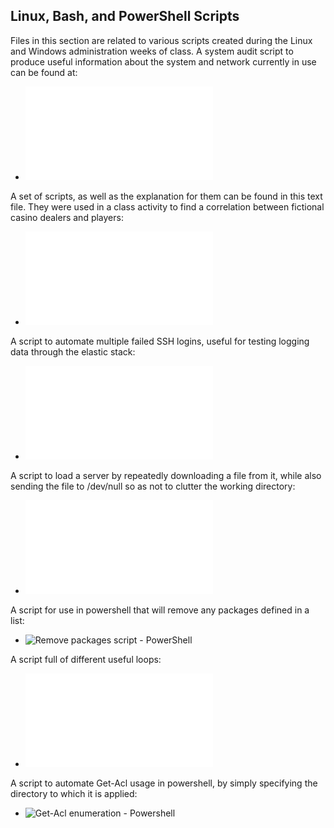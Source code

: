 ## Linux, Bash, and PowerShell Scripts

Files in this section are related to various scripts created during the Linux and Windows administration weeks of class.
A system audit script to produce useful information about the system and network currently in use can be found at:
  - ![System audit script - Linux](Scripts/system_audit_script.sh)

A set of scripts, as well as the explanation for them can be found in this text file. They were used in a class activity to find a correlation between fictional casino dealers and players:
  - ![Player-Dealer correlation script - Linux](Scripts_dealer_info_scripts_and_explanation.txt)

A script to automate multiple failed SSH logins, useful for testing logging data through the elastic stack:
  - ![Repeat failed SSH script - Linux](Scripts/failed_ssh_script.sh)

A script to load a server by repeatedly downloading a file from it, while also sending the file to /dev/null so as not to clutter the working directory:
  - ![Wget/load web server script - Linux](Scripts/wget_script.sh)

A script for use in powershell that will remove any packages defined in a list:
  - ![Remove packages script - PowerShell](Scripts/removepackages.ps1)

A script full of different useful loops:
  - ![Useful loops - Linux](Scripts/useful_loops.sh)

A script to automate Get-Acl usage in powershell, by simply specifying the directory to which it is applied:
  - ![Get-Acl enumeration - Powershell](Scripts/acl_enum.ps1)
